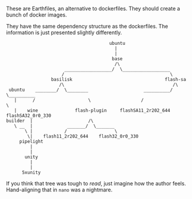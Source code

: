 These are Earthfiles, an alternative to dockerfiles. They should create a bunch of docker images.

They have the same dependency structure as the dockerfiles. The information is just presented slightly differently.
```
                                       ubuntu
                                         |
                                         |
                                        base
                                         /\
                      __________________/  \__________________
                     /                                        \
                 basilisk                                   flash-sa
                    /\                                         /\
 ubuntu    ________/  \________                     __________/  \__________
   |      /                    \                   /                        \
   |    wine              flash-plugin     flashSA11_2r202_644        flashSA32_0r0_330
builder  |                     /\
   \ __  |             _______/  \_______
       \ |            /                  \
        \|    flash11_2r202_644    flash32_0r0_330
     pipelight
         |
         |
       unity
         |
         |
      5xunity
```
If you think that tree was tough to *read*, just imagine how the author feels. Hand-aligning that in `nano` was a nightmare.
